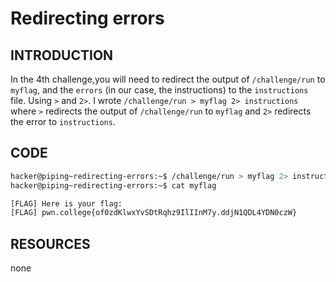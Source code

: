 # Redirecting errors
## INTRODUCTION 
In the 4th challenge,you will need to redirect the output of `/challenge/run` to `myflag`, and the `errors` (in our case, the instructions) to the `instructions` file.
Using `>` and `2>`.
I wrote `/challenge/run > myflag 2> instructions` where  `>` redirects the output of `/challenge/run` to `myflag` and `2>` redirects the error to `instructions`.

## CODE
``` BASH
hacker@piping~redirecting-errors:~$ /challenge/run > myflag 2> instructions
hacker@piping~redirecting-errors:~$ cat myflag

[FLAG] Here is your flag:
[FLAG] pwn.college{of0zdKlwxYvSDtRqhz9IlIInM7y.ddjN1QDL4YDN0czW}
```
## RESOURCES 
none

